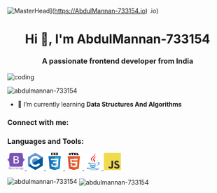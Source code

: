 ![MasterHead](https://1.bp.blogspot.com/-7A4WynwLsM/https://3.bp.blogspot.com/-QOZmKDiVHgo/XNGIk3X7-zI/AAAAAAAACS0/CZ28B_j8oloUxQ8MPOhWCIdQKEjtMoi_wCLcBGAs/s1600/3000.gif)](https://AbdulMannan-733154.io)
.io)
<h1 align="center">Hi 👋, I'm AbdulMannan-733154</h1>
<h3 align="center">A passionate frontend developer from India</h3>
<img align="center" alt="coding" src="https://c.tenor.com/qJ5evVs-_uUAAAAC/coding.gif">


<p align="left"> <img src="https://komarev.com/ghpvc/?username=abdulmannan-733154&label=Profile%20views&color=0e75b6&style=flat" alt="abdulmannan-733154" /> </p>

- 🌱 I’m currently learning **Data Structures And Algorithms**

<h3 align="left">Connect with me:</h3>
<p align="left">
</p>

<h3 align="left">Languages and Tools:</h3>
<p align="left"> <a href="https://getbootstrap.com" target="_blank" rel="noreferrer"> <img src="https://raw.githubusercontent.com/devicons/devicon/master/icons/bootstrap/bootstrap-plain-wordmark.svg" alt="bootstrap" width="40" height="40"/> </a> <a href="https://www.cprogramming.com/" target="_blank" rel="noreferrer"> <img src="https://raw.githubusercontent.com/devicons/devicon/master/icons/c/c-original.svg" alt="c" width="40" height="40"/> </a> <a href="https://www.w3schools.com/css/" target="_blank" rel="noreferrer"> <img src="https://raw.githubusercontent.com/devicons/devicon/master/icons/css3/css3-original-wordmark.svg" alt="css3" width="40" height="40"/> </a> <a href="https://www.w3.org/html/" target="_blank" rel="noreferrer"> <img src="https://raw.githubusercontent.com/devicons/devicon/master/icons/html5/html5-original-wordmark.svg" alt="html5" width="40" height="40"/> </a> <a href="https://www.java.com" target="_blank" rel="noreferrer"> <img src="https://raw.githubusercontent.com/devicons/devicon/master/icons/java/java-original.svg" alt="java" width="40" height="40"/> </a> <a href="https://developer.mozilla.org/en-US/docs/Web/JavaScript" target="_blank" rel="noreferrer"> <img src="https://raw.githubusercontent.com/devicons/devicon/master/icons/javascript/javascript-original.svg" alt="javascript" width="40" height="40"/> </a> </p>

<p><img align="left" src="https://github-readme-stats.vercel.app/api/top-langs?username=abdulmannan-733154&show_icons=true&locale=en&layout=compact" alt="abdulmannan-733154" /></p>

<p>&nbsp;<img align="center" src="https://github-readme-stats.vercel.app/api?username=abdulmannan-733154&show_icons=true&locale=en" alt="abdulmannan-733154" /></p>

